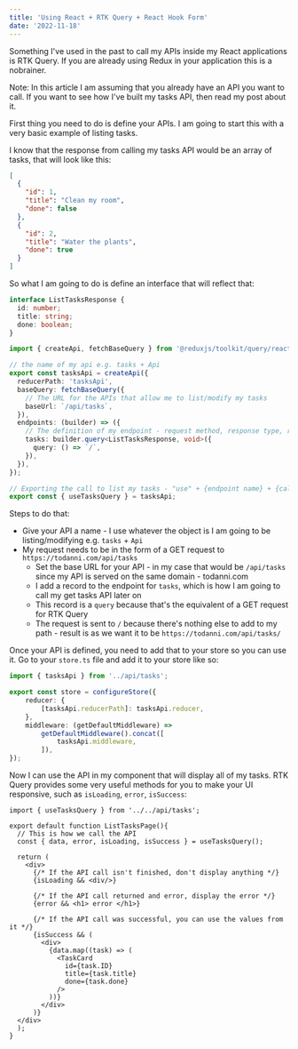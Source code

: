 ```yaml
---
title: 'Using React + RTK Query + React Hook Form'
date: '2022-11-18'
---
```

Something I've used in the past to call my APIs inside my React applications is RTK Query. If you are already using Redux in your application this is a nobrainer.

Note: In this article I am assuming that you already have an API you want to call. If you want to see how I've built my tasks API, then read my post about it.

First thing you need to do is define your APIs. I am going to start this with a very basic example of listing tasks.

I know that the response from calling my tasks API would be an array of tasks, that will look like this: 
```json
[
  {
    "id": 1,
    "title": "Clean my room",
    "done": false
  },
  {
    "id": 2,
    "title": "Water the plants",
    "done": true
  }
]
```

So what I am going to do is define an interface that will reflect that: 

```ts
interface ListTasksResponse {
  id: number;
  title: string;
  done: boolean;
}
```


```ts
import { createApi, fetchBaseQuery } from '@reduxjs/toolkit/query/react';

// the name of my api e.g. tasks + Api
export const tasksApi = createApi({
  reducerPath: 'tasksApi',
  baseQuery: fetchBaseQuery({
    // The URL for the APIs that allow me to list/modify my tasks
    baseUrl: `/api/tasks`,
  }),
  endpoints: (builder) => ({
    // The definition of my endpoint - request method, response type, request values type
    tasks: builder.query<ListTasksResponse, void>({
      query: () => `/`,
    }),
  }),
});

// Exporting the call to list my tasks - "use" + {endpoint name} + {call type; here "query"}
export const { useTasksQuery } = tasksApi;

```

Steps to do that: 
 - Give your API a name - I use whatever the object is I am going to be listing/modifying e.g. `tasks` + `Api`
 - My request needs to be in the form of a GET request to `https://todanni.com/api/tasks`
   - Set the base URL for your API - in my case that would be `/api/tasks` since my API is served on the same domain - todanni.com
   - I add a record to the endpoint for `tasks`, which is how I am going to call my get tasks API later on
   - This record is a `query` because that's the equivalent of a GET request for RTK Query
   - The request is sent to `/` because there's nothing else to add to my path - result is as we want it to be `https://todanni.com/api/tasks/`

Once your API is defined, you need to add that to your store so you can use it. Go to your `store.ts` file and add it to your store like so: 

```ts
import { tasksApi } from '../api/tasks';

export const store = configureStore({
	reducer: {
		[tasksApi.reducerPath]: tasksApi.reducer,
	},
	middleware: (getDefaultMiddleware) =>
		getDefaultMiddleware().concat([
			tasksApi.middleware,
		]),
});
```

Now I can use the API in my component that will display all of my tasks. RTK Query provides some very useful methods for you to make your UI responsive, such as `isLoading`, `error`, `isSuccess`:

```tsx
import { useTasksQuery } from '../../api/tasks';

export default function ListTasksPage(){
  // This is how we call the API
  const { data, error, isLoading, isSuccess } = useTasksQuery();

  return (
    <div>
      {/* If the API call isn't finished, don't display anything */}
      {isLoading && <div/>}
      
      {/* If the API call returned and error, display the error */}
      {error && <h1> error </h1>}

      {/* If the API call was successful, you can use the values from it */}
      {isSuccess && (
        <div>
          {data.map((task) => (
            <TaskCard
              id={task.ID}
              title={task.title}
              done={task.done}
            />
          ))}
        </div>
      )}
  </div>
  );
}
```



